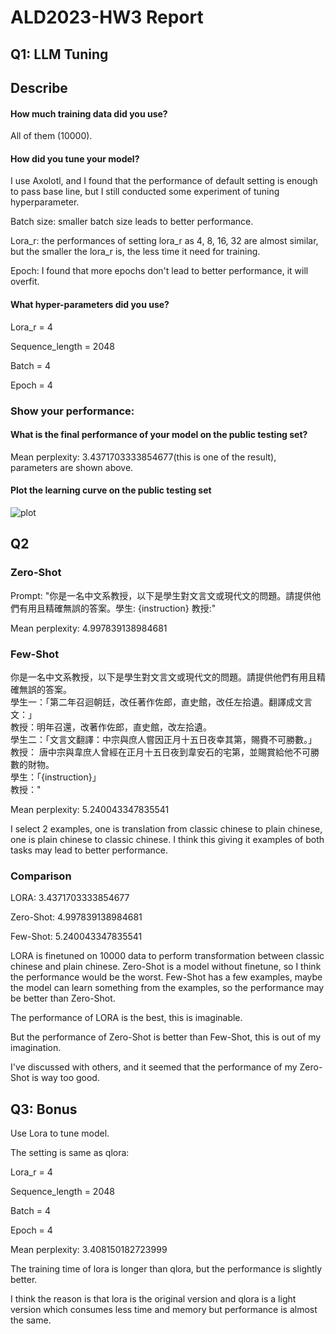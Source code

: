 # ALD2023-HW3 Report

## Q1: LLM Tuning

## Describe

#### How much training data did you use?

All of them (10000).

#### How did you tune your model?

I use Axolotl, and I found that the performance of default setting is enough to pass base line, but I still conducted some experiment of tuning hyperparameter.

Batch size: smaller batch size leads to better performance.

Lora_r: the performances of setting lora_r as 4, 8, 16, 32 are almost similar, but the smaller the lora_r is, the less time it need for training.

Epoch: I found that more epochs don't lead to better performance, it will overfit.

#### What hyper-parameters did you use?

Lora_r = 4

Sequence_length = 2048

Batch = 4

Epoch = 4

### Show your performance:

#### What is the final performance of your model on the public testing set?

Mean perplexity: 3.4371703333854677(this is one of the result), parameters are shown above.

#### Plot the learning curve on the public testing set

![plot](/Users/datou/repos/NTU/ADL2023/HW3/plot.png)

## Q2

### Zero-Shot

Prompt: "你是一名中文系教授，以下是學生對文言文或現代文的問題。請提供他們有用且精確無誤的答案。學生: {instruction} 教授:"

Mean perplexity: 4.997839138984681

### Few-Shot

你是一名中文系教授，以下是學生對文言文或現代文的問題。請提供他們有用且精確無誤的答案。\
學生一：「第二年召迴朝廷，改任著作佐郎，直史館，改任左拾遺。翻譯成文言文：」\
教授：明年召還，改著作佐郎，直史館，改左拾遺。\
學生二：「文言文翻譯：中宗與庶人嘗因正月十五日夜幸其第，賜賚不可勝數。」\
教授： 唐中宗與韋庶人曾經在正月十五日夜到韋安石的宅第，並賜賞給他不可勝數的財物。\
學生：「{instruction}」 \
教授："

Mean perplexity: 5.240043347835541

I select 2 examples, one is translation from classic chinese to plain chinese, one is plain chinese to classic chinese. I think this giving it examples of both tasks may lead to better performance.

### Comparison

LORA: 3.4371703333854677

Zero-Shot: 4.997839138984681

Few-Shot: 5.240043347835541

LORA is finetuned on 10000 data to perform transformation between classic chinese and plain chinese. Zero-Shot is a model without finetune, so I think the performance would be the worst. Few-Shot has a few examples, maybe the model can learn something from the examples, so the performance may be better than Zero-Shot.

The performance of LORA is the best, this is imaginable.

But the performance of Zero-Shot is better than Few-Shot, this is out of my imagination.

I've discussed with others, and it seemed that the performance of my Zero-Shot is way too good.

## Q3: Bonus

Use Lora to tune model.

The setting is same as qlora:

Lora_r = 4

Sequence_length = 2048

Batch = 4

Epoch = 4

Mean perplexity: 3.408150182723999

The training time of lora is longer than qlora, but the performance is slightly better.

I think the reason is that lora is the original version and qlora is a light version which consumes less time and memory but performance is almost the same.
